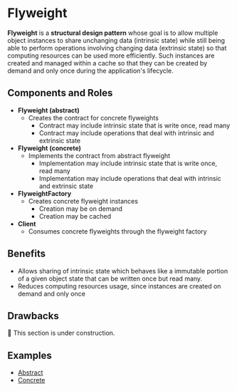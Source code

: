 # Flyweight

**Flyweight** is a **structural design pattern** whose goal is to allow multiple object instances to share unchanging
data (intrinsic state) while still being able to perform operations involving changing data (extrinsic state) so that
computing resources can be used more efficiently. Such instances are created and managed within a cache so that they
can be created by demand and only once during the application's lifecycle.

## Components and Roles

- **Flyweight (abstract)**
  - Creates the contract for concrete flyweights
    - Contract may include intrinsic state that is write once, read many
    - Contract may include operations that deal with intrinsic and extrinsic state
- **Flyweight (concrete)**
  - Implements the contract from abstract flyweight
    - Implementation may include intrinsic state that is write once, read many
    - Implementation may include operations that deal with intrinsic and extrinsic state
- **FlyweightFactory**
  - Creates concrete flyweight instances
    - Creation may be on demand
    - Creation may be cached
- **Client**
  - Consumes concrete flyweights through the flyweight factory

## Benefits

- Allows sharing of intrinsic state which behaves like a immutable portion of a given object state that can be written
  once but read many.
- Reduces computing resources usage, since instances are created on demand and only once

## Drawbacks

:construction: This section is under construction.

## Examples

- [Abstract][1]
- [Concrete][2]

[1]: ./001_abstract/
[2]: ./002_concrete/